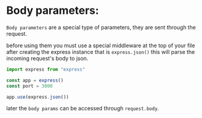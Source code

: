 # Body parameters:

`Body parameters` are a special type of parameters, they are sent through the request. 

before using them you must use a special middleware at the top of your file after creating the express instance that is `express.json()` this will parse the incoming request's body to json.

```javascript
import express from "express"

const app = express()
const port = 3000

app.use(express.json())
```

later the `body params` can be accessed through `request.body`.
